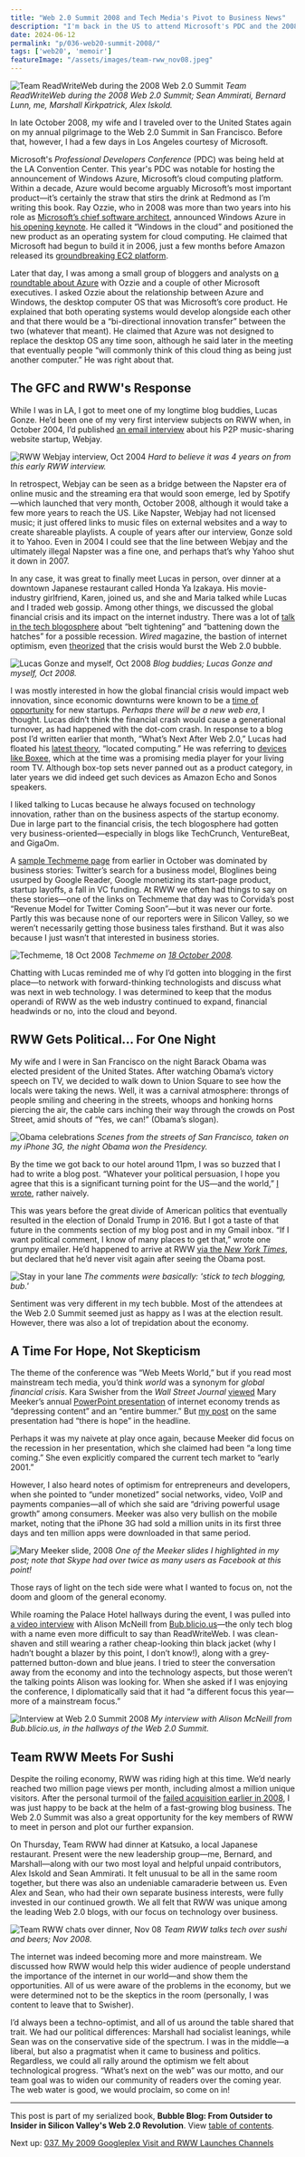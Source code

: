 ```yaml
---
title: "Web 2.0 Summit 2008 and Tech Media's Pivot to Business News"
description: "I'm back in the US to attend Microsoft's PDC and the 2008 Web 2.0 Summit. Team RWW meets in San Francisco and despite the looming global financial crisis, we remain techno-optimists."
date: 2024-06-12
permalink: "p/036-web20-summit-2008/"
tags: ['web20', 'memoir']
featureImage: "/assets/images/team-rww_nov08.jpeg"
---
```


![Team ReadWriteWeb during the 2008 Web 2.0 Summit](/assets/images/team-rww_nov08.jpeg)
*Team ReadWriteWeb during the 2008 Web 2.0 Summit; Sean Ammirati, Bernard Lunn, me, Marshall Kirkpatrick, Alex Iskold.*

In late October 2008, my wife and I traveled over to the United States again on my annual pilgrimage to the Web 2.0 Summit in San Francisco. Before that, however, I had a few days in Los Angeles courtesy of Microsoft.

Microsoft's *Professional Developers Conference* (PDC) was being held at the LA Convention Center. This year's PDC was notable for hosting the announcement of Windows Azure, Microsoft’s cloud computing platform. Within a decade, Azure would become arguably Microsoft’s most important product—it’s certainly the straw that stirs the drink at Redmond as I’m writing this book. Ray Ozzie, who in 2008 was more than two years into his role as [Microsoft’s chief software architect](/p/023-microsoft-mix-2007/), announced Windows Azure in [his opening keynote](https://web.archive.org/web/20081029045540/http://www.readwriteweb.com/archives/windows_azure.php). He called it “Windows in the cloud” and positioned the new product as an operating system for cloud computing. He claimed that Microsoft had begun to build it in 2006, just a few months before Amazon released its [groundbreaking EC2 platform](/p/018-birth-of-cloud-computing/).

Later that day, I was among a small group of bloggers and analysts on [a roundtable about Azure](https://web.archive.org/web/20081029122745/http://www.readwriteweb.com/archives/microsoft_azure_redefine_os.php) with Ozzie and a couple of other Microsoft executives. I asked Ozzie about the relationship between Azure and Windows, the desktop computer OS that was Microsoft’s core product. He explained that both operating systems would develop alongside each other and that there would be a “bi-directional innovation transfer” between the two (whatever that meant). He claimed that Azure was not designed to replace the desktop OS any time soon, although he said later in the meeting that eventually people “will commonly think of this cloud thing as being just another computer.” He was right about that.

## The GFC and RWW's Response

While I was in LA, I got to meet one of my longtime blog buddies, Lucas Gonze. He’d been one of my very first interview subjects on RWW when, in October 2004, I’d published [an email interview](https://web.archive.org/web/20041103050159/http://www.readwriteweb.com/archives/002378.php) about his P2P music-sharing website startup, Webjay. 

![RWW Webjay interview, Oct 2004](/assets/images/rww_oct2004_webjay.png)
*Hard to believe it was 4 years on from this early RWW interview.*

In retrospect, Webjay can be seen as a bridge between the Napster era of online music and the streaming era that would soon emerge, led by Spotify—which launched that very month, October 2008, although it would take a few more years to reach the US. Like Napster, Webjay had not licensed music; it just offered links to music files on external websites and a way to create shareable playlists. A couple of years after our interview, Gonze sold it to Yahoo. Even in 2004 I could see that the line between Webjay and the ultimately illegal Napster was a fine one, and perhaps that’s why Yahoo shut it down in 2007.

In any case, it was great to finally meet Lucas in person, over dinner at a downtown Japanese restaurant called Honda Ya Izakaya. His movie-industry girlfriend, Karen, joined us, and she and Maria talked while Lucas and I traded web gossip. Among other things, we discussed the global financial crisis and its impact on the internet industry. There was a lot of [talk in the tech blogosphere](https://web.archive.org/web/20121124025228/http://www.avc.com/a_vc/2008/10/dont-shoot-the.html) about “belt tightening” and “battening down the hatches” for a possible recession. *Wired* magazine, the bastion of internet optimism, even [theorized](https://www.wired.com/2008/10/the-end-of-web/) that the crisis would burst the Web 2.0 bubble.

![Lucas Gonze and myself, Oct 2008](/assets/images/gonze_ricmac_oct2008.jpg)
*Blog buddies; Lucas Gonze and myself, Oct 2008.*

I was mostly interested in how the global financial crisis would impact web innovation, since economic downturns were known to be a [time of opportunity](https://web.archive.org/web/20081029044747/http://www.readwriteweb.com/archives/whats_next_after_web_20.php) for new startups. *Perhaps there will be a new web era*, I thought. Lucas didn’t think the financial crash would cause a generational turnover, as had happened with the dot-com crash. In response to a blog post I’d written earlier that month, “What’s Next After Web 2.0,” Lucas had floated his [latest theory](https://twitter.com/lucas_gonze/status/959694664), “located computing.” He was referring to [devices like Boxee](https://some.gonze.com/2009/08/27/mobile-vs-located/), which at the time was a promising media player for your living room TV. Although box-top sets never panned out as a product category, in later years we did indeed get such devices as Amazon Echo and Sonos speakers.

I liked talking to Lucas because he always focused on technology innovation, rather than on the business aspects of the startup economy. Due in large part to the financial crisis, the tech blogosphere had gotten very business-oriented—especially in blogs like TechCrunch, VentureBeat, and GigaOm. 

A [sample Techmeme page](https://www.techmeme.com/081018/h1925) from earlier in October was dominated by business stories: Twitter’s search for a business model, Bloglines being usurped by Google Reader, Google monetizing its start-page product, startup layoffs, a fall in VC funding. At RWW we often had things to say on these stories—one of the links on Techmeme that day was to Corvida’s post “Revenue Model for Twitter Coming Soon”—but it was never our forte. Partly this was because none of our reporters were in Silicon Valley, so we weren’t necessarily getting those business tales firsthand. But it was also because I just wasn’t that interested in business stories.

![Techmeme, 18 Oct 2008](/assets/images/techmeme_18oct08.png)
*Techmeme on [18 October 2008](https://www.techmeme.com/081018/h1925).*

Chatting with Lucas reminded me of why I’d gotten into blogging in the first place—to network with forward-thinking technologists and discuss what was next in web technology. I was determined to keep that the modus operandi of RWW as the web industry continued to expand, financial headwinds or no, into the cloud and beyond.

## RWW Gets Political... For One Night

My wife and I were in San Francisco on the night Barack Obama was elected president of the United States. After watching Obama’s victory speech on TV, we decided to walk down to Union Square to see how the locals were taking the news. Well, it was a carnival atmosphere: throngs of people smiling and cheering in the streets, whoops and honking horns piercing the air, the cable cars inching their way through the crowds on Post Street, amid shouts of “Yes, we can!” (Obama’s slogan).

![Obama celebrations](/assets/images/obama_sf_celebrations_nov2008b.jpg)
*Scenes from the streets of San Francisco, taken on my iPhone 3G, the night Obama won the Presidency.*

By the time we got back to our hotel around 11pm, I was so buzzed that I had to write a blog post. “Whatever your political persuasion, I hope you agree that this is a significant turning point for the US—and the world,” [I wrote](https://web.archive.org/web/20081108081853/http://www.readwriteweb.com/archives/obama_celebration.php), rather naively. 

This was years before the great divide of American politics that eventually resulted in the election of Donald Trump in 2016. But I got a taste of that future in the comments section of my blog post and in my Gmail inbox. “If I want political comment, I know of many places to get that,” wrote one grumpy emailer. He’d happened to arrive at RWW [via the *New York Times*](/p/035-indie-media-business-20/), but declared that he’d never visit again after seeing the Obama post.

![Stay in your lane](/assets/images/rww-obama-nov08.png)
*The comments were basically: 'stick to tech blogging, bub.'*

Sentiment was very different in my tech bubble. Most of the attendees at the Web 2.0 Summit seemed just as happy as I was at the election result. However, there was also a lot of trepidation about the economy. 

## A Time For Hope, Not Skepticism

The theme of the conference was “Web Meets World,” but if you read most mainstream tech media, you’d think *world* was a synonym for *global financial crisis*. Kara Swisher from the *Wall Street Journal* [viewed](https://web.archive.org/web/20081109051906/http://kara.allthingsd.com/20081106/mary-meekers-entire-bummer-powerpoint-on-her-internet-outlook/) Mary Meeker’s annual [PowerPoint presentation](https://web.archive.org/web/20081109051941/http://www.morganstanley.com/institutional/techresearch/internet_trends.html) of internet economy trends as “depressing content” and an “entire bummer.” But [my post](https://web.archive.org/web/20081109054830/http://www.readwriteweb.com/archives/mary_meeker_at_web_20_summit_08.php) on the same presentation had “there is hope” in the headline.

Perhaps it was my naivete at play once again, because Meeker did focus on the recession in her presentation, which she claimed had been “a long time coming.” She even explicitly compared the current tech market to “early 2001.” 

However, I also heard notes of optimism for entrepreneurs and developers, when she pointed to “under monetized” social networks, video, VoIP and payments companies—all of which she said are “driving powerful usage growth” among consumers. Meeker was also very bullish on the mobile market, noting that the iPhone 3G had sold a million units in its first three days and ten million apps were downloaded in that same period. 

![Mary Meeker slide, 2008](/assets/images/meeker_slide22_2008.jpg)
*One of the Meeker slides I highlighted in my post; note that Skype had over twice as many users as Facebook at this point!*

Those rays of light on the tech side were what I wanted to focus on, not the doom and gloom of the general economy.

While roaming the Palace Hotel hallways during the event, I was pulled into [a video interview](https://www.youtube.com/watch?v=pOPooiyWylM) with Alison McNeill from [Bub&#46;blicio&#46;us](https://web.archive.org/web/20081220131136/http://bub.blicio.us/2008/11/)—the only tech blog with a name even more difficult to say than ReadWriteWeb. I was clean-shaven and still wearing a rather cheap-looking thin black jacket (why I hadn’t bought a blazer by this point, I don’t know!), along with a grey-patterned button-down and blue jeans. I tried to steer the conversation away from the economy and into the technology aspects, but those weren’t the talking points Alison was looking for. When she asked if I was enjoying the conference, I diplomatically said that it had “a different focus this year—more of a mainstream focus.”

![Interview at Web 2.0 Summit 2008](/assets/images/ricmac_web20-summit-2008c.jpg)
*My interview with Alison McNeill from Bub&#46;blicio&#46;us, in the hallways of the Web 2.0 Summit.*

## Team RWW Meets For Sushi

Despite the roiling economy, RWW was riding high at this time. We’d nearly reached two million page views per month, including almost a million unique visitors. After the personal turmoil of the [failed acquisition earlier in 2008](/p/034-rww-withdraws-from-zde-deal/), I was just happy to be back at the helm of a fast-growing blog business. The Web 2.0 Summit was also a great opportunity for the key members of RWW to meet in person and plot our further expansion.

On Thursday, Team RWW had dinner at Katsuko, a local Japanese restaurant. Present were the new leadership group—me, Bernard, and Marshall—along with our two most loyal and helpful unpaid contributors, Alex Iskold and Sean Ammirati. It felt unusual to be all in the same room together, but there was also an undeniable camaraderie between us. Even Alex and Sean, who had their own separate business interests, were fully invested in our continued growth. We all felt that RWW was unique among the leading Web 2.0 blogs, with our focus on technology over business.

![Team RWW chats over dinner, Nov 08](/assets/images/team-rww_nov08b.jpeg)
*Team RWW talks tech over sushi and beers; Nov 2008.*

The internet was indeed becoming more and more mainstream. We discussed how RWW would help this wider audience of people understand the importance of the internet in our world—and show them the opportunities. All of us were aware of the problems in the economy, but we were determined not to be the skeptics in the room (personally, I was content to leave that to Swisher).

I’d always been a techno-optimist, and all of us around the table shared that trait. We had our political differences: Marshall had socialist leanings, while Sean was on the conservative side of the spectrum. I was in the middle—a liberal, but also a pragmatist when it came to business and politics. Regardless, we could all rally around the optimism we felt about technological progress. “What’s next on the web” was our motto, and our team goal was to widen our community of readers over the coming year. The web water is good, we would proclaim, so come on in!

* * *

This post is part of my serialized book, **Bubble Blog: From Outsider to Insider in Silicon Valley's Web 2.0 Revolution**. View [table of contents](/p/roadmap-bubbleblog/).

Next up: [037. My 2009 Googleplex Visit and RWW Launches Channels](/p/037-googleplex-2009-rww-channels/)